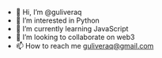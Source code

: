 - 👋 Hi, I’m @guliveraq
- 👀 I’m interested in Python
- 🌱 I’m currently learning JavaScript
- 💞️ I’m looking to collaborate on web3
- 📫 How to reach me guliveraq@gmail.com

<!---
guliveraq/guliveraq is a ✨ special ✨ repository because its `README.md` (this file) appears on your GitHub profile.
You can click the Preview link to take a look at your changes.
--->
